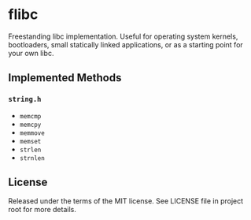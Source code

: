 # flibc

Freestanding libc implementation.
Useful for operating system kernels, bootloaders, small statically
linked applications, or as a starting point for your own libc.

## Implemented Methods

### `string.h`

* `memcmp`
* `memcpy`
* `memmove`
* `memset`
* `strlen`
* `strnlen`

## License

Released under the terms of the MIT license.
See LICENSE file in project root for more details.
